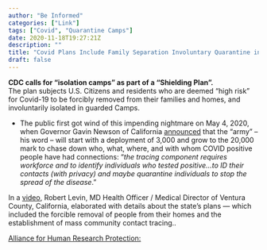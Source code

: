 ```yaml
---
author: "Be Informed"
categories: ["Link"]
tags: ["Covid", "Quarantine Camps"]
date: 2020-11-18T19:27:21Z
description: ""
title: "Covid Plans Include Family Separation Involuntary Quarantine in Camps"
draft: false
---
```


**CDC calls for “isolation camps” as part of a “Shielding Plan”.**  
The plan subjects U.S. Citizens and residents who are deemed  “high risk” for Covid-19 to be forcibly removed from their families and  homes, and involuntarily isolated in guarded Camps.  

- The public first got wind of this impending nightmare on May 4, 2020, when Governor Gavin Newson of California [announced](https://pjmedia.com/blog/victoria-taft/2020/05/04/california-were-all-hostages-now-n387997) that the “army” – his word – will start with a deployment of 3,000 and  grow to the 20,000 mark to chase down who, what, where, and with whom  COVID positive people have had connections: “*the tracing component  requires workforce and to identify individuals who tested positive…to ID their contacts (with privacy) and maybe quarantine individuals to stop  the spread of the disease*.”  

In a [video](https://youtu.be/0Kf_gWrBio4), Robert Levin,  MD Health Officer / Medical Director of Ventura County, California,  elaborated with details about the state’s plans — which included the  forcible removal of people from their homes and the establishment of  mass community contact tracing..  

[Alliance for Human Research Protection:](https://ahrp.org/covid-plans-include-family-separation-involuntary-quarantine-in-camps/)